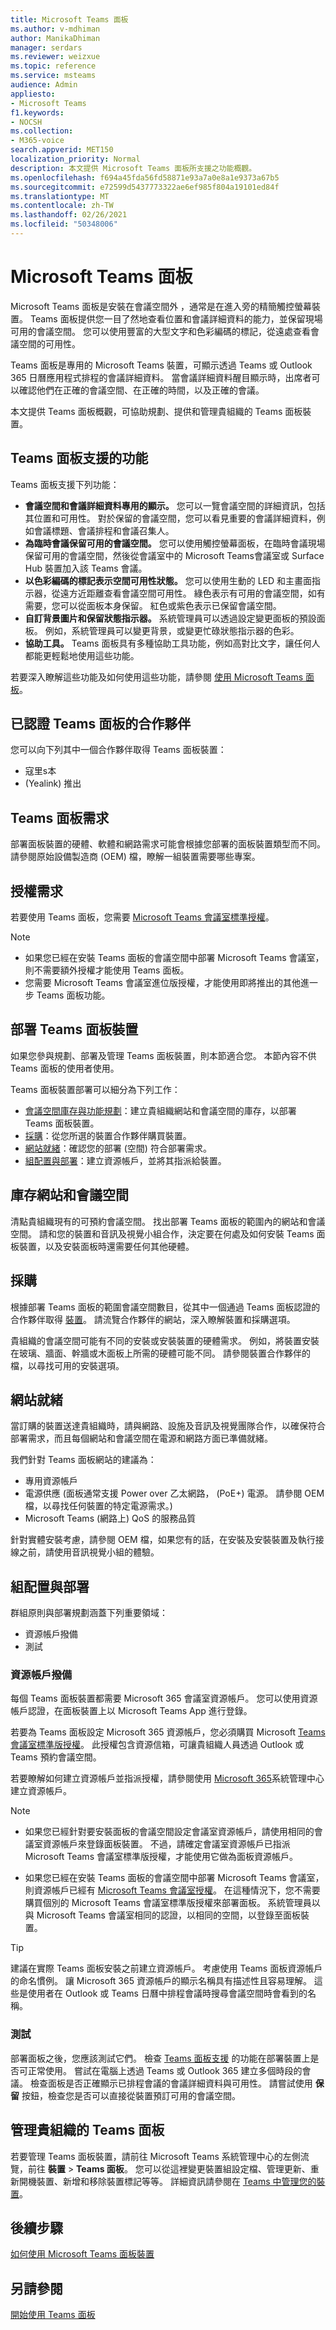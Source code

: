 ```yaml
---
title: Microsoft Teams 面板
ms.author: v-mdhiman
author: ManikaDhiman
manager: serdars
ms.reviewer: weizxue
ms.topic: reference
ms.service: msteams
audience: Admin
appliesto:
- Microsoft Teams
f1.keywords:
- NOCSH
ms.collection:
- M365-voice
search.appverid: MET150
localization_priority: Normal
description: 本文提供 Microsoft Teams 面板所支援之功能概觀。
ms.openlocfilehash: f694a45fda56fd58871e93a7a0e8a1e9373a67b5
ms.sourcegitcommit: e72599d5437773322ae6ef985f804a19101ed84f
ms.translationtype: MT
ms.contentlocale: zh-TW
ms.lasthandoff: 02/26/2021
ms.locfileid: "50348006"
---
```

# <a name="microsoft-teams-panels"></a>Microsoft Teams 面板

Microsoft Teams 面板是安裝在會議空間外 ，通常是在進入旁的精簡觸控螢幕裝置。 Teams 面板提供您一目了然地查看位置和會議詳細資料的能力，並保留現場可用的會議空間。 您可以使用豐富的大型文字和色彩編碼的標記，從遠處查看會議空間的可用性。

Teams 面板是專用的 Microsoft Teams 裝置，可顯示透過 Teams 或 Outlook 365 日曆應用程式排程的會議詳細資料。 當會議詳細資料醒目顯示時，出席者可以確認他們在正確的會議空間、在正確的時間，以及正確的會議。

本文提供 Teams 面板概觀，可協助規劃、提供和管理貴組織的 Teams 面板裝置。

## <a name="features-supported-by-teams-panels"></a>Teams 面板支援的功能

Teams 面板支援下列功能：

- **會議空間和會議詳細資料專用的顯示。** 您可以一覽會議空間的詳細資訊，包括其位置和可用性。 對於保留的會議空間，您可以看見重要的會議詳細資料，例如會議標題、會議排程和會議召集人。
- **為臨時會議保留可用的會議空間。** 您可以使用觸控螢幕面板，在臨時會議現場保留可用的會議空間，然後從會議室中的 Microsoft Teams會議室或 Surface Hub 裝置加入該 Teams 會議。
- **以色彩編碼的標記表示空間可用性狀態。** 您可以使用生動的 LED 和主畫面指示器，從遠方近距離查看會議空間可用性。 綠色表示有可用的會議空間，如有需要，您可以從面板本身保留。 紅色或紫色表示已保留會議空間。
- **自訂背景圖片和保留狀態指示器。** 系統管理員可以透過設定變更面板的預設面板。 例如，系統管理員可以變更背景，或變更忙碌狀態指示器的色彩。
- **協助工具。** Teams 面板具有多種協助工具功能，例如高對比文字，讓任何人都能更輕鬆地使用這些功能。

若要深入瞭解這些功能及如何使用這些功能，請參閱 [使用 Microsoft Teams 面板](use-teams-panels.md)。

## <a name="partners-certified-for-teams-panels"></a>已認證 Teams 面板的合作夥伴

您可以向下列其中一個合作夥伴取得 Teams 面板裝置：

- 寇里s本
-  (Yealink) 推出

## <a name="teams-panels-requirements"></a>Teams 面板需求

部署面板裝置的硬體、軟體和網路需求可能會根據您部署的面板裝置類型而不同。 請參閱原始設備製造商 (OEM) 檔，瞭解一組裝置需要哪些專案。

## <a name="license-requirement"></a>授權需求

若要使用 Teams 面板，您需要 [Microsoft Teams 會議室標準授權](https://docs.microsoft.com/MicrosoftTeams/rooms/rooms-licensing)。

> [!Note]
>
> - 如果您已經在安裝 Teams 面板的會議空間中部署 Microsoft Teams 會議室，則不需要額外授權才能使用 Teams 面板。
> - 您需要 Microsoft Teams 會議室進位版授權，才能使用即將推出的其他進一步 Teams 面板功能。

## <a name="deploy-teams-panels-devices"></a>部署 Teams 面板裝置

如果您參與規劃、部署及管理 Teams 面板裝置，則本節適合您。 本節內容不供 Teams 面板的使用者使用。

Teams 面板裝置部署可以細分為下列工作：

- [會議空間庫存與功能規劃](#inventory-sites-and-meeting-spaces)：建立貴組織網站和會議空間的庫存，以部署 Teams 面板裝置。
- [採購](#procurement)：從您所選的裝置合作夥伴購買裝置。  
- [網站就緒](#site-readiness)：確認您的部署 (空間) 符合部署需求。
- [組配置與部署](#configuration-and-deployment)：建立資源帳戶，並將其指派給裝置。

## <a name="inventory-sites-and-meeting-spaces"></a>庫存網站和會議空間

清點貴組織現有的可預約會議空間。 找出部署 Teams 面板的範圍內的網站和會議空間。 請和您的裝置和音訊及視覺小組合作，決定要在何處及如何安裝 Teams 面板裝置，以及安裝面板時還需要任何其他硬體。

## <a name="procurement"></a>採購

根據部署 Teams 面板的範圍會議空間數目，從其中一個通過 Teams 面板認證的合作夥伴取得 [裝置](#partners-certified-for-teams-panels)。 請流覽合作夥伴的網站，深入瞭解裝置和採購選項。

貴組織的會議空間可能有不同的安裝或安裝裝置的硬體需求。 例如，將裝置安裝在玻璃、牆面、幹牆或木面板上所需的硬體可能不同。 請參閱裝置合作夥伴的檔，以尋找可用的安裝選項。

## <a name="site-readiness"></a>網站就緒

當訂購的裝置送達貴組織時，請與網路、設施及音訊及視覺團隊合作，以確保符合部署需求，而且每個網站和會議空間在電源和網路方面已準備就緒。

我們針對 Teams 面板網站的建議為：

- 專用資源帳戶
- 電源供應 (面板通常支援 Power over 乙太網路， (PoE+) 電源。 請參閱 OEM 檔，以尋找任何裝置的特定電源需求。) 
- Microsoft Teams (網路上) QoS 的服務品質

針對實體安裝考慮，請參閱 OEM 檔，如果您有的話，在安裝及安裝裝置及執行接線之前，請使用音訊視覺小組的體驗。

## <a name="configuration-and-deployment"></a>組配置與部署

群組原則與部署規劃涵蓋下列重要領域：

- 資源帳戶撥備
- 測試

### <a name="resource-account-provisioning"></a>資源帳戶撥備

每個 Teams 面板裝置都需要 Microsoft 365 會議室資源帳戶。 您可以使用資源帳戶認證，在面板裝置上以 Microsoft Teams App 進行登錄。

若要為 Teams 面板設定 Microsoft 365 資源帳戶，您必須購買 Microsoft [Teams 會議室標準版授權](#license-requirement)。 此授權包含資源信箱，可讓貴組織人員透過 Outlook 或 Teams 預約會議空間。

若要瞭解如何建立資源帳戶並指派授權，請參閱使用 [Microsoft 365](resource-account-ui.md)系統管理中心建立資源帳戶。

> [!NOTE]
>
>- 如果您已經針對要安裝面板的會議空間設定會議室資源帳戶，請使用相同的會議室資源帳戶來登錄面板裝置。 不過，請確定會議室資源帳戶已指派 Microsoft Teams 會議室標準版授權，才能使用它做為面板資源帳戶。
>
>- 如果您已經在安裝 Teams 面板的會議空間中部署 Microsoft Teams 會議室，則資源帳戶已經有 [Microsoft Teams 會議室授權](../rooms/rooms-licensing)。 在這種情況下，您不需要購買個別的 Microsoft Teams 會議室標準版授權來部署面板。 系統管理員以與 Microsoft Teams 會議室相同的認證，以相同的空間，以登錄至面板裝置。

> [!TIP]
> 建議在實際 Teams 面板安裝之前建立資源帳戶。
> 考慮使用 Teams 面板資源帳戶的命名慣例。 讓 Microsoft 365 資源帳戶的顯示名稱具有描述性且容易理解。 這些是使用者在 Outlook 或 Teams 日曆中排程會議時搜尋會議空間時會看到的名稱。

### <a name="testing"></a>測試

部署面板之後，您應該測試它們。 檢查 [Teams 面板支援](#features-supported-by-teams-panels) 的功能在部署裝置上是否可正常使用。 嘗試在電腦上透過 Teams 或 Outlook 365 建立多個時段的會議。 檢查面板是否正確顯示已排程會議的會議詳細資料與可用性。 請嘗試使用 **保留** 按鈕，檢查您是否可以直接從裝置預訂可用的會議空間。

## <a name="manage-teams-panels-in-your-organization"></a>管理貴組織的 Teams 面板

若要管理 Teams 面板裝置，請前往 Microsoft Teams 系統管理中心的左側流覽，前往 **裝置**  >  **Teams 面板**。 您可以從這裡變更裝置組設定檔、管理更新、重新開機裝置、新增和移除裝置標記等等。 詳細資訊請參閱在 [Teams 中管理您的裝置](device-management.md)。

## <a name="next-steps"></a>後續步驟

[如何使用 Microsoft Teams 面板裝置](use-teams-panels.md)

## <a name="see-also"></a>另請參閱

[開始使用 Teams 面板](https://support.microsoft.com/office/get-started-with-teams-panels-fa5e85d1-7ff3-4f11-b0b0-277e2302c8be)